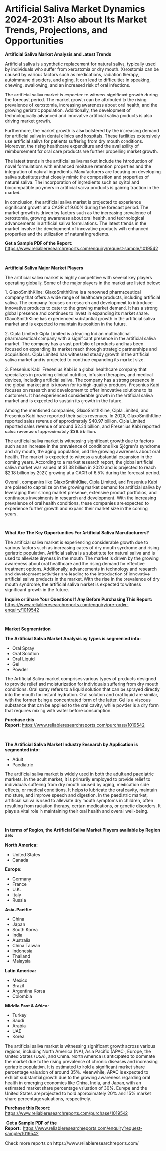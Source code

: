 <p><h1>Artificial Saliva Market Dynamics 2024-2031: Also about Its Market Trends, Projections, and Opportunities</h1></p><p><strong>Artificial Saliva Market Analysis and Latest Trends</strong></p>
<p><p>Artificial saliva is a synthetic replacement for natural saliva, typically used by individuals who suffer from xerostomia or dry mouth. Xerostomia can be caused by various factors such as medications, radiation therapy, autoimmune disorders, and aging. It can lead to difficulties in speaking, chewing, swallowing, and an increased risk of oral infections. </p><p>The artificial saliva market is expected to witness significant growth during the forecast period. The market growth can be attributed to the rising prevalence of xerostomia, increasing awareness about oral health, and the growing geriatric population. Additionally, the development of technologically advanced and innovative artificial saliva products is also driving market growth.</p><p>Furthermore, the market growth is also bolstered by the increasing demand for artificial saliva in dental clinics and hospitals. These facilities extensively use artificial saliva for patients suffering from dry mouth conditions. Moreover, the rising healthcare expenditure and the availability of reimbursement for oral care products are further propelling market growth.</p><p>The latest trends in the artificial saliva market include the introduction of novel formulations with enhanced moisture retention properties and the integration of natural ingredients. Manufacturers are focusing on developing saliva substitutes that closely mimic the composition and properties of natural saliva. The incorporation of ingredients such as xylitol and biocompatible polymers in artificial saliva products is gaining traction in the market.</p><p>In conclusion, the artificial saliva market is projected to experience significant growth at a CAGR of 9.60% during the forecast period. The market growth is driven by factors such as the increasing prevalence of xerostomia, growing awareness about oral health, and technological advancements in artificial saliva formulations. The latest trends in the market involve the development of innovative products with enhanced properties and the utilization of natural ingredients.</p></p>
<p><strong>Get a Sample PDF of the Report:&nbsp;</strong> <a href="https://www.reliableresearchreports.com/enquiry/request-sample/1019542">https://www.reliableresearchreports.com/enquiry/request-sample/1019542</a></p>
<p>&nbsp;</p>
<p><strong>Artificial Saliva Major Market Players</strong></p>
<p><p>The artificial saliva market is highly competitive with several key players operating globally. Some of the major players in the market are listed below:</p><p>1. GlaxoSmithKline: GlaxoSmithKline is a renowned pharmaceutical company that offers a wide range of healthcare products, including artificial saliva. The company focuses on research and development to introduce innovative products to cater to the growing market demand. It has a strong global presence and continues to invest in expanding its market share. GlaxoSmithKline has experienced substantial growth in the artificial saliva market and is expected to maintain its position in the future.</p><p>2. Cipla Limited: Cipla Limited is a leading Indian multinational pharmaceutical company with a significant presence in the artificial saliva market. The company has a vast portfolio of products and has been focused on expanding its market reach through strategic partnerships and acquisitions. Cipla Limited has witnessed steady growth in the artificial saliva market and is projected to continue expanding its market size.</p><p>3. Fresenius Kabi: Fresenius Kabi is a global healthcare company that specializes in providing clinical nutrition, infusion therapies, and medical devices, including artificial saliva. The company has a strong presence in the global market and is known for its high-quality products. Fresenius Kabi focuses on research and development to offer innovative solutions to its customers. It has experienced considerable growth in the artificial saliva market and is expected to sustain its growth in the future.</p><p>Among the mentioned companies, GlaxoSmithKline, Cipla Limited, and Fresenius Kabi have reported their sales revenues. In 2020, GlaxoSmithKline reported sales revenue of approximately $40.97 billion. Cipla Limited reported sales revenue of around $2.34 billion, and Fresenius Kabi reported sales revenue of approximately $38.5 billion.</p><p>The artificial saliva market is witnessing significant growth due to factors such as an increase in the prevalence of conditions like Sjögren's syndrome and dry mouth, the aging population, and the growing awareness about oral health. The market is expected to witness a substantial expansion in the coming years. According to a market research report, the global artificial saliva market was valued at $1.38 billion in 2020 and is projected to reach $2.18 billion by 2027, growing at a CAGR of 6.5% during the forecast period.</p><p>Overall, companies like GlaxoSmithKline, Cipla Limited, and Fresenius Kabi are poised to capitalize on the growing market demand for artificial saliva by leveraging their strong market presence, extensive product portfolios, and continuous investments in research and development. With the increasing prevalence of oral health conditions, these companies are expected to experience further growth and expand their market size in the coming years.</p></p>
<p>&nbsp;</p>
<p><strong>What Are The Key Opportunities For Artificial Saliva Manufacturers?</strong></p>
<p><p>The artificial saliva market is experiencing considerable growth due to various factors such as increasing cases of dry mouth syndrome and rising geriatric population. Artificial saliva is a substitute for natural saliva and is used to alleviate dryness in the mouth. The market is driven by the growing awareness about oral healthcare and the rising demand for effective treatment options. Additionally, advancements in technology and research and development activities are leading to the introduction of innovative artificial saliva products in the market. With the rise in the prevalence of dry mouth syndrome, the artificial saliva market is expected to witness significant growth in the future.</p></p>
<p><strong>Inquire or Share Your Questions If Any Before Purchasing This Report:</strong> <a href="https://www.reliableresearchreports.com/enquiry/pre-order-enquiry/1019542">https://www.reliableresearchreports.com/enquiry/pre-order-enquiry/1019542</a></p>
<p>&nbsp;</p>
<p><strong>Market Segmentation</strong></p>
<p><strong>The Artificial Saliva Market Analysis by types is segmented into:</strong></p>
<p><ul><li>Oral Spray</li><li>Oral Solution</li><li>Oral Liquid</li><li>Gel</li><li>Powder</li></ul></p>
<p><p>The Artificial Saliva market comprises various types of products designed to provide relief and moisturization for individuals suffering from dry mouth conditions. Oral spray refers to a liquid solution that can be sprayed directly into the mouth for instant hydration. Oral solution and oral liquid are similar, with the former being a concentrated form of the latter. Gel is a viscous substance that can be applied to the oral cavity, while powder is a dry form that requires mixing with water before consumption.</p></p>
<p><strong>Purchase this Report:&nbsp;</strong><a href="https://www.reliableresearchreports.com/purchase/1019542">https://www.reliableresearchreports.com/purchase/1019542</a></p>
<p>&nbsp;</p>
<p><strong>The Artificial Saliva Market Industry Research by Application is segmented into:</strong></p>
<p><ul><li>Adult</li><li>Paediatric</li></ul></p>
<p><p>The artificial saliva market is widely used in both the adult and paediatric markets. In the adult market, it is primarily employed to provide relief to individuals suffering from dry mouth caused by aging, medication side effects, or medical conditions. It helps to lubricate the oral cavity, maintain moisture, and improve speech and digestion. In the paediatric market, artificial saliva is used to alleviate dry mouth symptoms in children, often resulting from radiation therapy, certain medications, or genetic disorders. It plays a vital role in maintaining their oral health and overall well-being.</p></p>
<p>&nbsp;</p>
<p><strong>In terms of Region, the Artificial Saliva Market Players available by Region are:</strong></p>
<p>
    <p> <strong> North America: </strong>
        <ul>
            <li>United States</li>
            <li>Canada</li>
        </ul>
        </p> 
    <p> <strong> Europe: </strong>
        <ul>
            <li>Germany</li>
            <li>France</li>
            <li>U.K.</li>
            <li>Italy</li>
            <li>Russia</li>
        </ul>
        </p> 
    <p> <strong> Asia-Pacific: </strong>
        <ul>
            <li>China</li>
            <li>Japan</li>
            <li>South Korea</li>
            <li>India</li>
            <li>Australia</li>
            <li>China Taiwan</li>
            <li>Indonesia</li>
            <li>Thailand</li>
            <li>Malaysia</li>
        </ul>
        </p> 
    <p> <strong> Latin America: </strong>
        <ul>
            <li>Mexico</li>
            <li>Brazil</li>
            <li>Argentina Korea</li>
            <li>Colombia</li>
        </ul>
        </p> 
    <p> <strong> Middle East & Africa: </strong>
        <ul>
            <li>Turkey</li>
            <li>Saudi</li>
            <li>Arabia</li>
            <li>UAE</li>
            <li>Korea</li>
        </ul>
    </p>
    </p>
<p><p>The artificial saliva market is witnessing significant growth across various regions, including North America (NA), Asia Pacific (APAC), Europe, the United States (USA), and China. North America is anticipated to dominate the market due to the rising prevalence of chronic diseases and increasing geriatric population. It is estimated to hold a significant market share percentage valuation of around 35%. Meanwhile, APAC is expected to exhibit substantial growth due to the growing awareness regarding oral health in emerging economies like China, India, and Japan, with an estimated market share percentage valuation of 30%. Europe and the United States are projected to hold approximately 20% and 15% market share percentage valuations, respectively.</p></p>
<p><strong>Purchase this Report: </strong><a href="https://www.reliableresearchreports.com/purchase/1019542">https://www.reliableresearchreports.com/purchase/1019542</a></p>
<p>&nbsp;<strong>Get a Sample PDF of the Report:&nbsp;&nbsp;</strong><a href="https://www.reliableresearchreports.com/enquiry/request-sample/1019542">https://www.reliableresearchreports.com/enquiry/request-sample/1019542</a></p>
<p><strong></strong></p>
<p>Check more reports on https://www.reliableresearchreports.com/</p>